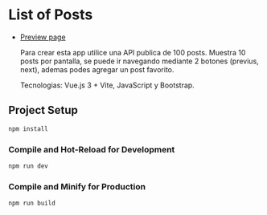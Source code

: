 # List of Posts

- [Preview page](https://list-of-posts.netlify.app/)

  Para crear esta app utilice una API publica de 100 posts. Muestra 10 posts por pantalla, se puede ir navegando mediante 2 botones (previus, next), ademas podes agregar un post favorito.

  Tecnologias: Vue.js 3 + Vite, JavaScript y Bootstrap.

## Project Setup

```sh
npm install
```

### Compile and Hot-Reload for Development

```sh
npm run dev
```

### Compile and Minify for Production

```sh
npm run build
```
